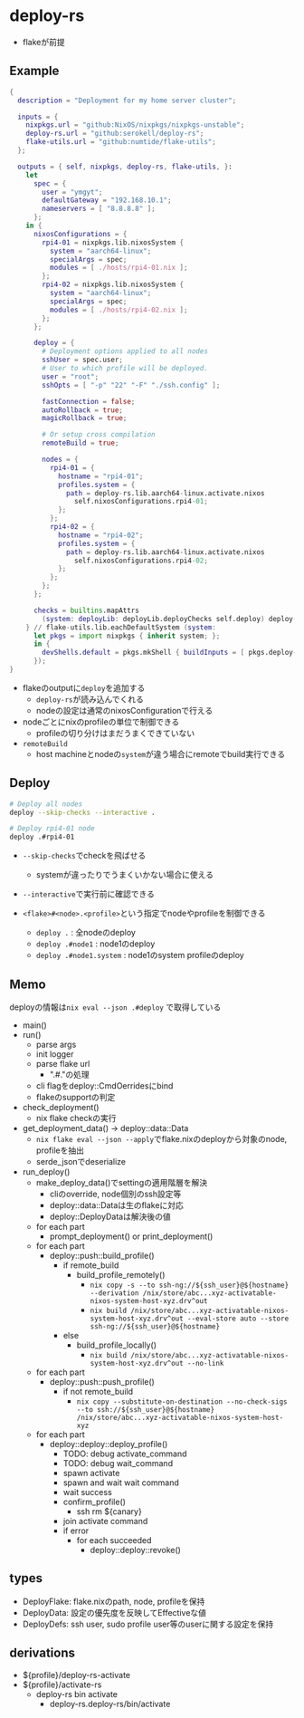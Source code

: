 # deploy-rs

* flakeが前提


## Example

```nix
{
  description = "Deployment for my home server cluster";

  inputs = {
    nixpkgs.url = "github:NixOS/nixpkgs/nixpkgs-unstable";
    deploy-rs.url = "github:serokell/deploy-rs";
    flake-utils.url = "github:numtide/flake-utils";
  };

  outputs = { self, nixpkgs, deploy-rs, flake-utils, }:
    let
      spec = {
        user = "ymgyt";
        defaultGateway = "192.168.10.1";
        nameservers = [ "8.8.8.8" ];
      };
    in {
      nixosConfigurations = {
        rpi4-01 = nixpkgs.lib.nixosSystem {
          system = "aarch64-linux";
          specialArgs = spec;
          modules = [ ./hosts/rpi4-01.nix ];
        };
        rpi4-02 = nixpkgs.lib.nixosSystem {
          system = "aarch64-linux";
          specialArgs = spec;
          modules = [ ./hosts/rpi4-02.nix ];
        };
      };

      deploy = {
        # Deployment options applied to all nodes
        sshUser = spec.user;
        # User to which profile will be deployed.
        user = "root";
        sshOpts = [ "-p" "22" "-F" "./ssh.config" ];

        fastConnection = false;
        autoRollback = true;
        magicRollback = true;

        # Or setup cross compilation
        remoteBuild = true;

        nodes = {
          rpi4-01 = {
            hostname = "rpi4-01";
            profiles.system = {
              path = deploy-rs.lib.aarch64-linux.activate.nixos
                self.nixosConfigurations.rpi4-01;
            };
          };
          rpi4-02 = {
            hostname = "rpi4-02";
            profiles.system = {
              path = deploy-rs.lib.aarch64-linux.activate.nixos
                self.nixosConfigurations.rpi4-02;
            };
          };
        };
      };

      checks = builtins.mapAttrs
        (system: deployLib: deployLib.deployChecks self.deploy) deploy-rs.lib;
    } // flake-utils.lib.eachDefaultSystem (system:
      let pkgs = import nixpkgs { inherit system; };
      in {
        devShells.default = pkgs.mkShell { buildInputs = [ pkgs.deploy-rs pkgs.nixfmt ]; };
      });
}
```

* flakeのoutputに`deploy`を追加する
  * `deploy-rs`が読み込んでくれる
  * nodeの設定は通常のnixosConfigurationで行える
* nodeごとにnixのprofileの単位で制御できる
  * profileの切り分けはまだうまくできていない
* `remoteBuild`
  * host machineとnodeの`system`が違う場合にremoteでbuild実行できる


## Deploy

```sh
# Deploy all nodes
deploy --skip-checks --interactive .

# Deploy rpi4-01 node
deploy .#rpi4-01
```

* `--skip-checks`でcheckを飛ばせる
  * systemが違ったりでうまくいかない場合に使える
* `--interactive`で実行前に確認できる

* `<flake>#<node>.<profile>`という指定でnodeやprofileを制御できる
  * `deploy .`              : 全nodeのdeploy
  * `deploy .#node1`        : node1のdeploy
  * `deploy .#node1.system` : node1のsystem profileのdeploy


## Memo

deployの情報は`nix eval --json .#deploy` で取得している

- main()
- run()
  - parse args
  - init logger
  - parse flake url
    - ".#<node>.<profile>"の処理
  - cli flagをdeploy::CmdOerridesにbind
  - flakeのsupportの判定
- check_deployment()
  - nix flake checkの実行
- get_deployment_data() -> deploy::data::Data
  - `nix flake eval --json --apply`でflake.nixのdeployから対象のnode, profileを抽出
  - serde_jsonでdeserialize
- run_deploy()
  - make_deploy_data()でsettingの適用階層を解決
    - cliのoverride, node個別のssh設定等
    - deploy::data::Dataは生のflakeに対応
    - deploy::DeployDataは解決後の値
  - for each part
    - prompt_deployment() or print_deployment()
  - for each part
    - deploy::push::build_profile()
      - if remote_build
        - build_profile_remotely()
          - `nix copy -s --to ssh-ng://${ssh_user}@${hostname} --derivation /nix/store/abc...xyz-activatable-nixos-system-host-xyz.drv^out`
          - `nix build /nix/store/abc...xyz-activatable-nixos-system-host-xyz.drv^out --eval-store auto --store ssh-ng://${ssh_user}@${hostname}`
      - else
        - build_profile_locally()
          - `nix build /nix/store/abc...xyz-activatable-nixos-system-host-xyz.drv^out --no-link`
  - for each part
    - deploy::push::push_profile()
      - if not remote_build
        - `nix copy --substitute-on-destination --no-check-sigs --to ssh://${ssh_user}@${hostname} /nix/store/abc...xyz-activatable-nixos-system-host-xyz`
  - for each part
    - deploy::deploy::deploy_profile()
      - TODO: debug activate_command
      - TODO: debug wait_command
      - spawn activate
      - spawn and wait wait command
      - wait success
      - confirm_profile()
        - ssh rm ${canary}
      - join activate command
      - if error
        - for each succeeded
          - deploy::deploy::revoke()

## types

- DeployFlake: flake.nixのpath, node, profileを保持
- DeployData: 設定の優先度を反映してEffectiveな値
- DeployDefs: ssh user, sudo profile user等のuserに関する設定を保持

## derivations

- ${profile}/deploy-rs-activate
- ${profile}/activate-rs
  - deploy-rs bin activate
    - deploy-rs.deploy-rs/bin/activate

